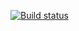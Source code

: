 [![Build status](https://ci.appveyor.com/api/projects/status/t6jeupewmyshbvvv?svg=true)](https://ci.appveyor.com/project/raptor-vrn/ajs-hometask-3-matches)